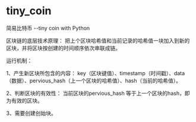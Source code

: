 # tiny_coin
  简易比特币 --tiny coin with Python

  区块链的底层技术原理：
      把上个区块哈希值和当前记录的哈希值一块加入到新的区块，并将区块按创建的时间顺序依次串联成链。
  
  运行机制：
  
  1、产生新区块所包含的内容：
      key（区块键值）、timestamp（时间戳）、data（数据）、pervious_hash（上一个区块的哈希值）、hash（当前的哈希值）。
  
  2、判断区块的有效性：
      当前区块的pervious_hash 等于上一个区块的hash，即为有效的区块。
      
  3、需要创建创始块。

